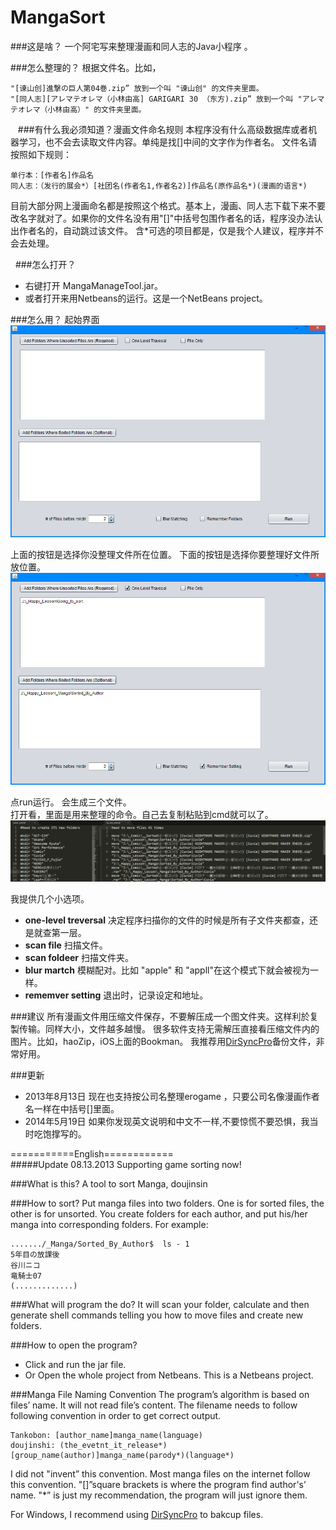 MangaSort
===============


###这是啥？
一个阿宅写来整理漫画和同人志的Java小程序 。

###怎么整理的？
根据文件名。比如，

	"[谏山创]進撃の巨人第04巻.zip” 放到一个叫 "谏山创" 的文件夹里面。  
	"[同人志][アレマテオレマ（小林由高] GARIGARI 30 （东方).zip” 放到一个叫 "アレマテオレマ（小林由高）" 的文件夹里面。
  
###有什么我必须知道？漫画文件命名规则
本程序没有什么高级数据库或者机器学习，也不会去读取文件内容。单纯是找[]中间的文字作为作者名。
文件名请按照如下规则：
	
    单行本：[作者名]作品名    
    同人志：（发行的展会*）[社团名(作者名1,作者名2)]作品名(原作品名*)(漫画的语言*) 

目前大部分网上漫画命名都是按照这个格式。基本上，漫画、同人志下载下来不要改名字就对了。如果你的文件名没有用"[]"中括号包围作者名的话，程序没办法认出作者名的，自动跳过该文件。
含*可选的项目都是，仅是我个人建议，程序并不会去处理。


 
###怎么打开？
* 右键打开 MangaManageTool.jar。
*  或者打开来用Netbeans的运行。这是一个NetBeans project。

###怎么用？
起始界面  
![screenshot1](./screenshots/1.png?raw=true)   


上面的按钮是选择你没整理文件所在位置。
下面的按钮是选择你要整理好文件所放位置。  
![screenshot1](./screenshots/2.png?raw=true)  


点run运行。 会生成三个文件。  
打开看，里面是用来整理的命令。自己去复制粘贴到cmd就可以了。  
![screenshot1](./screenshots/3.png?raw=true)  



我提供几个小选项。

* **one-level treversal** 决定程序扫描你的文件的时候是所有子文件夹都查，还是就查第一层。
* **scan file** 扫描文件。
* **scan foldeer** 扫描文件夹。
* **blur martch** 模糊配对。比如 "apple" 和 "appll"在这个模式下就会被视为一样。
* **rememver setting** 退出时，记录设定和地址。



###建议
所有漫画文件用压缩文件保存，不要解压成一个图文件夹。这样利於复製传输。同样大小，文件越多越慢。
很多软件支持无需解压直接看压缩文件内的图片。比如，haoZip，iOS上面的Bookman。
我推荐用[DirSyncPro](http://www.dirsyncpro.org/)备份文件，非常好用。

###更新
* 2013年8月13日 现在也支持按公司名整理erogame ，只要公司名像漫画作者名一样在中括号[]里面。
* 2014年5月19日 如果你发现英文说明和中文不一样,不要惊慌不要恐惧，我当时吃饱撑写的。


===========English============  
#####Update 08.13.2013   Supporting game sorting now!

###What is this?
A tool to sort Manga, doujinsin  

###How to sort?
Put manga files into two folders. One is for sorted files, the other is for unsorted.
You create folders for each author, and put his/her manga into corresponding folders.
For example:

    ......./_Manga/Sorted_By_Author$  ls - 1   
    5年目の放課後  
	谷川ニコ  
	竜騎士07
    (.............)


###What will program the do?
It will scan your folder, calculate and then generate shell commands telling you how to move files and create new folders.

###How to open the program?
* Click and run the jar file. 
* Or Open the whole project from Netbeans. This is a Netbeans project.

###Manga File Naming Convention
The program’s algorithm is based on files’ name. It will not read file’s content.
The filename needs to follow following convention in order to get correct output.

    Tankobon: [author_name]manga_name(language)
    doujinshi: (the_evetnt_it_release*)[group_name(author)]manga_name(parody*)(language*)

I did not "invent” this convention. Most manga files on the internet follow this convention.  "[]”square brackets is where the program find author's’ name. "*” is just my recommendation, the program will just ignore them.

For Windows, I recommend using [DirSyncPro](http://www.dirsyncpro.org/) to bakcup files.



